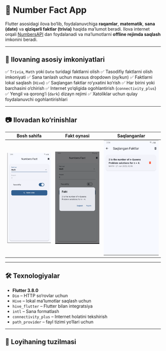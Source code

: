 # 📱 Number Fact App

Flutter asosidagi ilova bo‘lib, foydalanuvchiga **raqamlar**, **matematik**, **sana (date)** va **qiziqarli faktlar (trivia)** haqida ma’lumot beradi. Ilova internet orqali [NumbersAPI](http://numbersapi.com) dan foydalanadi va ma’lumotlarni **offline rejimda saqlash** imkonini beradi.

---

## 🧩 Ilovaning asosiy imkoniyatlari

✅ `Trivia`, `Math` yoki `Date` turidagi faktlarni olish
✅ Tasodifiy faktlarni olish imkoniyati
✅ Sana tanlash uchun maxsus dropdown (oy/kun)
✅ Faktlarni lokal saqlash (`Hive`)
✅ Saqlangan faktlar ro‘yxatini ko‘rish
✅ Har birini yoki barchasini o‘chirish
✅ Internet yo‘qligida ogohlantirish (`connectivity_plus`)
✅ Yengil va qorong‘i (`dark`) dizayn rejimi
✅ Xatoliklar uchun qulay foydalanuvchi ogohlantirishlari

---

## 📷 Ilovadan ko‘rinishlar

| Bosh sahifa | Fakt oynasi | Saqlanganlar |
|------------|-------------|---------------|
| ![main](image-4.png) | ![dialog](image-3.png) | ![saved](image-1.png) |

---

## 🛠 Texnologiyalar

- **Flutter 3.8.0**
- `Dio` – HTTP so‘rovlar uchun
- `Hive` – lokal ma’lumotlar saqlash uchun
- `hive_flutter` – Flutter bilan integratsiya
- `intl` – Sana formatlash
- `connectivity_plus` – Internet holatini tekshirish
- `path_provider` – fayl tizimi yo‘llari uchun

---

## 📁 Loyihaning tuzilmasi
